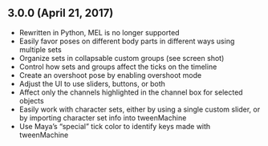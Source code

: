 3.0.0 (April 21, 2017)
-----------------------
 - Rewritten in Python, MEL is no longer supported
 - Easily favor poses on different body parts in different ways using multiple sets
 - Organize sets in collapsable custom groups (see screen shot)
 - Control how sets and groups affect the ticks on the timeline
 - Create an overshoot pose by enabling overshoot mode
 - Adjust the UI to use sliders, buttons, or both
 - Affect only the channels highlighted in the channel box for selected objects
 - Easily work with character sets, either by using a single custom slider, or by importing character set info into tweenMachine
 - Use Maya’s “special” tick color to identify keys made with tweenMachine
